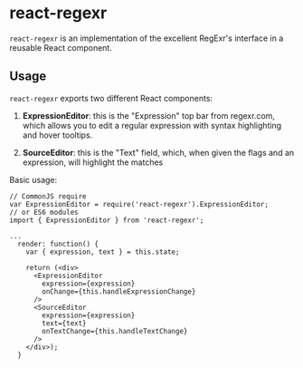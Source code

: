 react-regexr
============

`react-regexr` is an implementation of the excellent RegExr's interface in a reusable React component.

Usage
-----

`react-regexr` exports two different React components:

1. **ExpressionEditor**: this is the "Expression" top bar from regexr.com, which allows you to edit a regular expression with syntax highlighting and hover tooltips.

2. **SourceEditor**: this is the "Text" field, which, when given the flags and an expression, will highlight the matches

Basic usage:

```
// CommonJS require
var ExpressionEditor = require('react-regexr').ExpressionEditor;
// or ES6 modules
import { ExpressionEditor } from 'react-regexr';

...
  render: function() {
    var { expression, text } = this.state;

    return (<div>
      <ExpressionEditor
        expression={expression}
        onChange={this.handleExpressionChange}
      />
      <SourceEditor
        expression={expression}
        text={text}
        onTextChange={this.handleTextChange}
      />
    </div>);
  }
```
